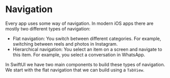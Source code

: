 # Navigation

Every app uses some way of navigation. In modern iOS apps there are mostly two different types of navigation:

- Flat navigation: You switch between different categories. For example, switching between reels and photos in Instagram.
- Hierarchical navigation: You select an item on a screen and navigate to this item. For example, you select a conversation in WhatsApp.

In SwiftUI we have two main components to build these types of navigation. We start with the flat navigation that we can build using a `TabView`.
